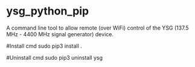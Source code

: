 # ysg_python_pip
A command line tool to allow remote (over WiFi) control of the YSG (137.5 MHz - 4400 MHz signal generator) device.

#Install cmd
sudo pip3 install .

#Uninstall cmd
sudo pip3 uninstall ysg
